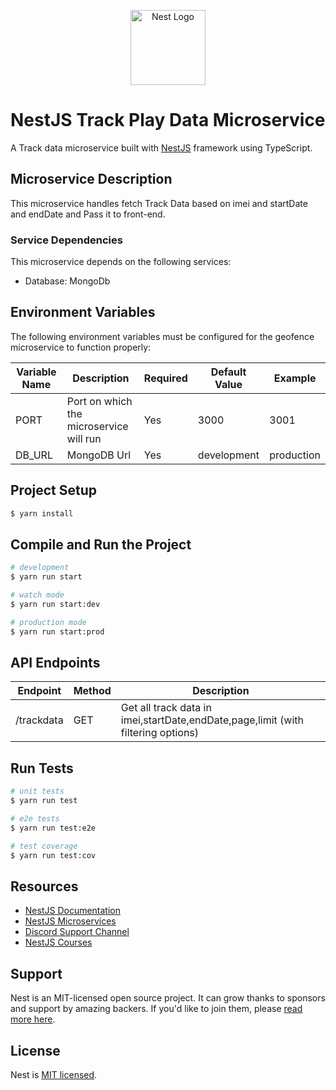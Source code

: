 <p align="center">
  <a href="http://nestjs.com/" target="blank"><img src="https://nestjs.com/img/logo-small.svg" width="120" alt="Nest Logo" /></a>
</p>

# NestJS Track Play Data Microservice

A Track data  microservice built with [NestJS](https://github.com/nestjs/nest) framework using TypeScript.

## Microservice Description

This microservice handles fetch Track Data based on imei and startDate and endDate and Pass it to front-end.

### Service Dependencies

This microservice depends on the following services:

- Database: MongoDb

## Environment Variables

The following environment variables must be configured for the geofence microservice to function properly:

| Variable Name | Description | Required | Default Value | Example |
|---------------|-------------|----------|---------------|---------|
| PORT | Port on which the microservice will run | Yes | 3000 | 3001 |
| DB_URL| MongoDB Url | Yes | development | production |

## Project Setup

```bash
$ yarn install
```

## Compile and Run the Project

```bash
# development
$ yarn run start

# watch mode
$ yarn run start:dev

# production mode
$ yarn run start:prod
```

## API Endpoints

| Endpoint | Method | Description |
|----------|--------|-------------|
| /trackdata | GET | Get all track data in imei,startDate,endDate,page,limit (with filtering options) |



## Run Tests

```bash
# unit tests
$ yarn run test

# e2e tests
$ yarn run test:e2e

# test coverage
$ yarn run test:cov
```

## Resources

- [NestJS Documentation](https://docs.nestjs.com)
- [NestJS Microservices](https://docs.nestjs.com/microservices/basics)
- [Discord Support Channel](https://discord.gg/G7Qnnhy)
- [NestJS Courses](https://courses.nestjs.com/)

## Support

Nest is an MIT-licensed open source project. It can grow thanks to sponsors and support by amazing backers. If you'd like to join them, please [read more here](https://docs.nestjs.com/support).

## License

Nest is [MIT licensed](https://github.com/nestjs/nest/blob/master/LICENSE).